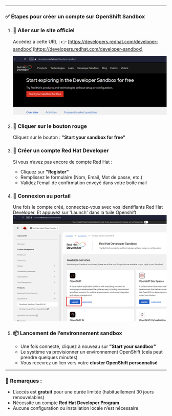 

---

### ✅ **Étapes pour créer un compte sur OpenShift Sandbox**

1. ### 🔗 **Aller sur le site officiel**

   Accédez à cette URL :
   👉 [https://developers.redhat.com/developer-sandbox](https://developers.redhat.com/developer-sandbox)

   ![alt text](image-5.png)

2. ### 🔴 **Cliquer sur le bouton rouge**

   Cliquez sur le bouton :
   **"Start your sandbox for free"**

3. ### 👤 **Créer un compte Red Hat Developer**

   Si vous n’avez pas encore de compte Red Hat :

   * Cliquez sur **"Register"**
   * Remplissez le formulaire (Nom, Email, Mot de passe, etc.)
   * Validez l’email de confirmation envoyé dans votre boîte mail

4. ### 🔐 **Connexion au portail**

   Une fois le compte créé, connectez-vous avec vos identifiants Red Hat Developer. Et appuyez sur 'Launch' dans la tuile Openshift
    ![alt text](image-7.png)

5. ### 📦 **Lancement de l’environnement sandbox**

   * Une fois connecté, cliquez à nouveau sur **"Start your sandbox"**
   * Le système va provisionner un environnement OpenShift (cela peut prendre quelques minutes)
   * Vous recevrez un lien vers votre **cluster OpenShift personnalisé**

---

### 📝 Remarques :

* L’accès est **gratuit** pour une durée limitée (habituellement 30 jours renouvelables)
* Nécessite un compte **Red Hat Developer Program**
* Aucune configuration ou installation locale n’est nécessaire
